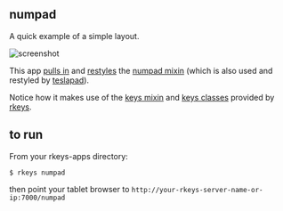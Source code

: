 ## numpad

A quick example of a simple layout.

![screenshot](http://dizzib.github.io/rkeys/numpad.png)

This app [pulls in](./numpad.jade) and [restyles](./numpad.styl)
the [numpad mixin](../mixin/numpad.jade) (which is
also used and restyled by [teslapad](../teslapad)).

Notice how it makes use of the
[keys mixin](https://github.com/dizzib/rkeys/tree/master/site/ui/mixin/keys.jade)
and [keys classes](https://github.com/dizzib/rkeys/tree/master/site/ui/mixin/keys.styl)
provided by [rkeys].

## to run

From your rkeys-apps directory:

    $ rkeys numpad

then point your tablet browser to `http://your-rkeys-server-name-or-ip:7000/numpad`


[rkeys]: https://github.com/dizzib/rkeys
